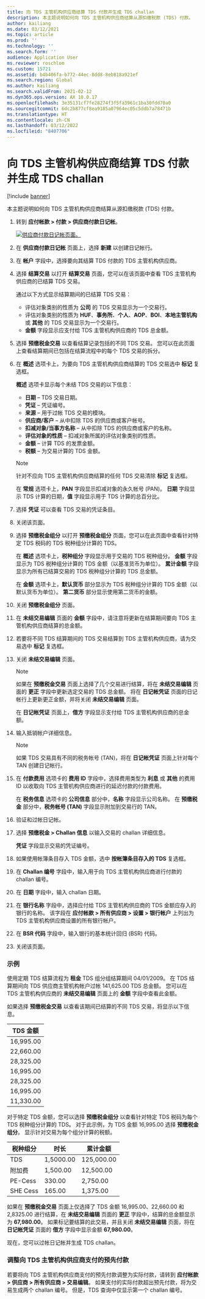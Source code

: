 ```yaml
---
title: 向 TDS 主管机构供应商结算 TDS 付款并生成 TDS challan
description: 本主题说明如何向 TDS 主管机构供应商结算从源扣缴税款 (TDS) 付款。
author: kailiang
ms.date: 03/12/2021
ms.topic: article
ms.prod: ''
ms.technology: ''
ms.search.form: ''
audience: Application User
ms.reviewer: roschlom
ms.custom: 15721
ms.assetid: b4b406fa-b772-44ec-8dd8-8eb818a921ef
ms.search.region: Global
ms.author: kailiang
ms.search.validFrom: 2021-02-12
ms.dyn365.ops.version: AX 10.0.17
ms.openlocfilehash: 3e35131cf7fe28274f3f5fa3961c1ba30fdd70a0
ms.sourcegitcommit: 6dc2b877cf8ea9185a07964ec05c5ddb7a78471b
ms.translationtype: HT
ms.contentlocale: zh-CN
ms.lasthandoff: 03/12/2022
ms.locfileid: "8407706"
---
```

# <a name="settle-tds-payments-to-tds-authority-vendors-and-generate-tds-challan"></a>向 TDS 主管机构供应商结算 TDS 付款并生成 TDS challan

[!include [banner](../includes/banner.md)]

本主题说明如何向 TDS 主管机构供应商结算从源扣缴税款 (TDS) 付款。

1. 转到 **应付帐款 \> 付款 \> 供应商付款日记帐**。

    [![供应商付款日记帐页面。](./media/apac-ind-TDS-51.png)](./media/apac-ind-TDS-51.png)

2. 在 **供应商付款日记帐** 页面上，选择 **新建** 以创建日记帐行。
3. 在 **帐户** 字段中，选择要向其结算 TDS 付款的 TDS 主管机构供应商。
4. 选择 **结算交易** 以打开 **结算交易** 页面，您可以在该页面中查看 TDS 主管机构供应商的已结算 TDS 交易。

    通过以下方式显示结算期间的已结算 TDS 交易：

    - 评估对象类别的性质为 **公司** 的 TDS 交易显示为一个交易行。
    - 评估对象类别的性质为 **HUF**、**事务所**、**个人**、**AOP**、**BOI**、**本地主管机构** 或 **其他** 的 TDS 交易显示为一个交易行。
    - **金额** 字段显示应支付给 TDS 主管机构供应商的 TDS 总金额。

5. 选择 **预缴税金交易** 以查看结算记录包括的不同 TDS 交易。 您可以在此页面上查看结算期间已包括在结算流程中的每个 TDS 交易的拆分。
6. 在 **概述** 选项卡上，为要向 TDS 主管机构供应商结算的 TDS 交易选中 **标记** 复选框。

    **概述** 选项卡显示每个未结 TDS 交易的以下信息：

    - **日期** – TDS 交易日期。
    - **凭证** – 凭证编号。
    - **来源** – 用于过帐 TDS 交易的模块。
    - **供应商/客户** – 从中扣除 TDS 的供应商或客户帐号。
    - **扣减对象/当事方名称** – 从中扣除 TDS 的供应商或客户的名称。
    - **评估对象的性质** – 扣减对象所属的评估对象类别的性质。
    - **金额** – 计算 TDS 的发票金额。
    - **税额** – 为交易计算的 TDS 金额。

    > [!NOTE]
    > 针对不应向 TDS 主管机构供应商结算的任何 TDS 交易清除 **标记** 复选框。

    在 **常规** 选项卡上，**PAN** 字段显示扣减对象的永久帐号 (PAN)。 **日期** 字段显示 TDS 计算的日期，**值** 字段显示用于 TDS 计算的总百分比。

7. 选择 **凭证** 可以查看 TDS 交易的凭证条目。
8. 关闭该页面。
10. 选择 **预缴税金组分** 以打开 **预缴税金组分** 页面，您可以在此页面中查看针对特定 TDS 税码的 TDS 税种组分计算的 TDS。

    在 **概述** 选项卡上，**税种组分** 字段显示用于交易的 TDS 税种组分。 **金额** 字段显示为 TDS 税种组分计算的 TDS 金额（以基准货币为单位）。 **累计金额** 字段显示为所有已结算交易的 TDS 税种组分计算的 TDS 总金额。

    在 **金额** 选项卡上，**默认货币** 部分显示为 TDS 税种组分计算的 TDS 金额（以默认货币为单位）。 **第二货币** 部分显示使用第二货币的金额。

11. 关闭 **预缴税金组分** 页面。
12. 在 **未结交易编辑** 页面的 **金额** 字段中，请注意将更新在结算期间要向 TDS 主管机构供应商结算的总金额。
13. 若要将不同 TDS 结算期间的 TDS 交易结算到 TDS 主管机构供应商，请为交易选中 **标记** 复选框。
14. 关闭 **未结交易编辑** 页面。

    > [!NOTE]
    > 如果在 **预缴税金交易** 页面上选择了几个交易进行结算，将在 **未结交易编辑** 页面的 **更正** 字段中更新选定交易的 TDS 总金额。 将在 **日记帐凭证** 页面的日记帐行上更新更正金额，并将关闭 **未结交易编辑** 页面。

    在 **日记帐凭证** 页面上，**借方** 字段显示支付给 TDS 主管机构供应商的总金额。

15. 输入抵销帐户详细信息。

    > [!NOTE]
    > 如果 TDS 交易具有不同的税务帐号 (TAN)，将在 **日记帐凭证** 页面上针对每个 TAN 创建日记帐行。

16. 在 **付款费用** 选项卡的 **费用 ID** 字段中，选择费用类型为 **利息** 或 **其他** 的费用 ID 以收取向 TDS 主管机构供应商进行的延迟付款的付款费用。

    在 **税务信息** 选项卡的 **公司信息** 部分中，**名称** 字段显示公司名称。 在 **预缴税金** 部分中，**税务帐号 (TAN)** 字段显示附加到交易行的 TAN。

17. 验证和过帐日记帐。
18. 选择 **预缴税金 \> Challan 信息** 以输入交易的 challan 详细信息。

    **凭证** 字段显示交易的凭证编号。
    
19. 如果使用帐簿条目存入 TDS 金额，选中 **按帐簿条目存入的 TDS** 复选框。
20. 在 **Challan 编号** 字段中，输入用于向 TDS 主管机构供应商进行付款的 challan 编号。
21. 在 **日期** 字段中，输入 challan 日期。
22. 在 **银行名称** 字段中，选择应付给 TDS 主管机构供应商的 TDS 金额应存入的银行的名称。 该字段在 **应付帐款 \> 所有供应商 \> 设置 \> 银行帐户** 上列出为 TDS 主管机构供应商设置的所有银行帐户。
23. 在 **BSR 代码** 字段中，输入银行的基本统计回归 (BSR) 代码。
24. 关闭该页面。

### <a name="example"></a>示例

使用定期 TDS 结算流程为 **租金** TDS 组分组结算期间 04/01/2009。 在 TDS 结算期间向 TDS 供应商主管机构帐户过帐 141,625.00 TDS 总金额。 您可以在 TDS 主管机构供应商的 **未结交易编辑** 页面上的 **金额** 字段中查看此金额。

如果选择 **预缴税金交易** 以查看该期间已结算的不同 TDS 交易，将显示以下信息。

| TDS 金额 |
|------------|
| 16,995.00  |
| 22,660.00  |
| 28,325.00  |
| 16,995.00  |
| 28,325.00  |
| 16,995.00  |
| 11,330.00  |

对于特定 TDS 金额，您可以选择 **预缴税金组分** 以查看针对特定 TDS 税码为每个 TDS 税种组分计算的 TDS。 对于此示例，为 TDS 金额 16,995.00 选择 **预缴税金组分**。 显示针对交易为每个组分计算的税额。

| 税种组分 | 时长    | 累计金额 |
|---------------|-----------|--------------------|
| TDS           | 1,5000.00 | 125,000.00         |
| 附加费     | 1,500.00  | 12,500.00          |
| PE-Cess       | 330.00    | 2,750.00           |
| SHE Cess      | 165.00    | 1,375.00           |

如果在 **预缴税金交易** 页面上仅选择了 TDS 金额 16,995.00、22,660.00 和 2,8325.00 进行结算，在 **未结交易编辑** 页面的 **更正** 字段中，结算的总金额显示为 **67,980.00**。 如果标记要结算的此交易，并且关闭 **未结交易编辑** 页面，将在 **日记帐凭证** 页面的 **借方** 字段中显示金额 **67,980.00**。

现在，您可以过帐日记帐并生成 TDS challan。

### <a name="adjustment-of-advance-payments-that-are-made-to-tds-authority-vendors"></a>调整向 TDS 主管机构供应商支付的预先付款

若要将向 TDS 主管机构供应商支付的预先付款调整为实际付款，请转到 **应付帐款 \> 供应商 \> 所有供应商 \> 交易编辑**。 如果支付的实际付款超出预先付款，将为交易生成两个 challan 编号。 但是，TDS 查询中仅显示第一个 challan 编号。
